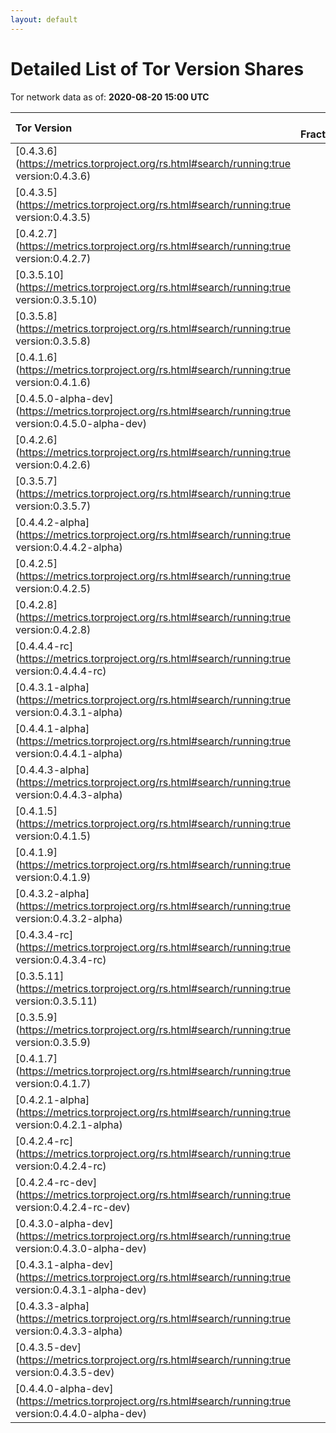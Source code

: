 ```yaml
---
layout: default
---
```



# Detailed List of Tor Version Shares

Tor network data as of: **2020-08-20 15:00 UTC**

| Tor Version                                                                                               |   CW Fraction(%) |   Exit(%) |   Guard(%) |   #Relays |
|:----------------------------------------------------------------------------------------------------------|-----------------:|----------:|-----------:|----------:|
| [0.4.3.6](https://metrics.torproject.org/rs.html#search/running:true version:0.4.3.6)                     |             43.8 |     65.66 |      35.46 |      2364 |
| [0.4.3.5](https://metrics.torproject.org/rs.html#search/running:true version:0.4.3.5)                     |             18.6 |      7.1  |      20.94 |      1507 |
| [0.4.2.7](https://metrics.torproject.org/rs.html#search/running:true version:0.4.2.7)                     |             12.9 |     11.61 |      14.19 |       959 |
| [0.3.5.10](https://metrics.torproject.org/rs.html#search/running:true version:0.3.5.10)                   |              9.4 |      9.46 |       9.19 |       785 |
| [0.3.5.8](https://metrics.torproject.org/rs.html#search/running:true version:0.3.5.8)                     |              3.8 |      0.42 |       5.59 |       252 |
| [0.4.1.6](https://metrics.torproject.org/rs.html#search/running:true version:0.4.1.6)                     |              2.5 |      0.21 |       3.7  |       156 |
| [0.4.5.0-alpha-dev](https://metrics.torproject.org/rs.html#search/running:true version:0.4.5.0-alpha-dev) |              2   |      3.69 |       1.56 |       106 |
| [0.4.2.6](https://metrics.torproject.org/rs.html#search/running:true version:0.4.2.6)                     |              1.3 |      0.64 |       1.66 |       134 |
| [0.3.5.7](https://metrics.torproject.org/rs.html#search/running:true version:0.3.5.7)                     |              0.8 |      0    |       1.36 |        27 |
| [0.4.4.2-alpha](https://metrics.torproject.org/rs.html#search/running:true version:0.4.4.2-alpha)         |              0.8 |      0.16 |       1.31 |        36 |
| [0.4.2.5](https://metrics.torproject.org/rs.html#search/running:true version:0.4.2.5)                     |              0.6 |      0.19 |       0.99 |        86 |
| [0.4.2.8](https://metrics.torproject.org/rs.html#search/running:true version:0.4.2.8)                     |              0.6 |      0.02 |       0.85 |        32 |
| [0.4.4.4-rc](https://metrics.torproject.org/rs.html#search/running:true version:0.4.4.4-rc)               |              0.5 |      0.53 |       0.57 |        32 |
| [0.4.3.1-alpha](https://metrics.torproject.org/rs.html#search/running:true version:0.4.3.1-alpha)         |              0.4 |      0    |       0.75 |         5 |
| [0.4.4.1-alpha](https://metrics.torproject.org/rs.html#search/running:true version:0.4.4.1-alpha)         |              0.3 |      0    |       0.53 |         8 |
| [0.4.4.3-alpha](https://metrics.torproject.org/rs.html#search/running:true version:0.4.4.3-alpha)         |              0.2 |      0.07 |       0.31 |        23 |
| [0.4.1.5](https://metrics.torproject.org/rs.html#search/running:true version:0.4.1.5)                     |              0.1 |      0    |       0.13 |        22 |
| [0.4.1.9](https://metrics.torproject.org/rs.html#search/running:true version:0.4.1.9)                     |              0.1 |      0.05 |       0.13 |        20 |
| [0.4.3.2-alpha](https://metrics.torproject.org/rs.html#search/running:true version:0.4.3.2-alpha)         |              0.1 |      0    |       0.21 |         6 |
| [0.4.3.4-rc](https://metrics.torproject.org/rs.html#search/running:true version:0.4.3.4-rc)               |              0.1 |      0    |       0.22 |         6 |
| [0.3.5.11](https://metrics.torproject.org/rs.html#search/running:true version:0.3.5.11)                   |              0   |      0    |       0    |         2 |
| [0.3.5.9](https://metrics.torproject.org/rs.html#search/running:true version:0.3.5.9)                     |              0   |      0    |       0.12 |         1 |
| [0.4.1.7](https://metrics.torproject.org/rs.html#search/running:true version:0.4.1.7)                     |              0   |      0.06 |       0.02 |         8 |
| [0.4.2.1-alpha](https://metrics.torproject.org/rs.html#search/running:true version:0.4.2.1-alpha)         |              0   |      0    |       0.02 |         1 |
| [0.4.2.4-rc](https://metrics.torproject.org/rs.html#search/running:true version:0.4.2.4-rc)               |              0   |      0.06 |       0.01 |         2 |
| [0.4.2.4-rc-dev](https://metrics.torproject.org/rs.html#search/running:true version:0.4.2.4-rc-dev)       |              0   |      0    |       0    |         1 |
| [0.4.3.0-alpha-dev](https://metrics.torproject.org/rs.html#search/running:true version:0.4.3.0-alpha-dev) |              0   |      0    |       0    |         2 |
| [0.4.3.1-alpha-dev](https://metrics.torproject.org/rs.html#search/running:true version:0.4.3.1-alpha-dev) |              0   |      0    |       0    |         1 |
| [0.4.3.3-alpha](https://metrics.torproject.org/rs.html#search/running:true version:0.4.3.3-alpha)         |              0   |      0    |       0    |         3 |
| [0.4.3.5-dev](https://metrics.torproject.org/rs.html#search/running:true version:0.4.3.5-dev)             |              0   |      0    |       0    |         1 |
| [0.4.4.0-alpha-dev](https://metrics.torproject.org/rs.html#search/running:true version:0.4.4.0-alpha-dev) |              0   |      0    |       0.05 |         7 |